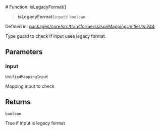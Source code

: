 <div v-pre>
# Function: isLegacyFormat()

> **isLegacyFormat**(`input`): `boolean`

Defined in: [packages/core/src/transformers/JsonMappingUnifier.ts:244](https://github.com/mk3008/rawsql-ts/blob/3b53f17d700cf976ce5c49b674a04b41eeb14c40/packages/core/src/transformers/JsonMappingUnifier.ts#L244)

Type guard to check if input uses legacy format.

## Parameters

### input

`UnifiedMappingInput`

Mapping input to check

## Returns

`boolean`

True if input is legacy format
</div>
